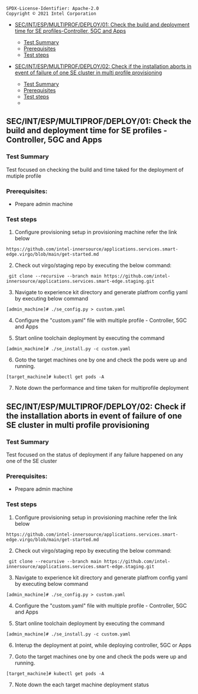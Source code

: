 ```text
SPDX-License-Identifier: Apache-2.0
Copyright © 2021 Intel Corporation
```
- [SEC/INT/ESP/MULTIPROF/DEPLOY/01: Check the build and deployment time for SE profiles-Controller, 5GC and Apps](#secintespmultiprofdeploy01-Check-the-build-and-deployment-time-for-SE-profiles-Controller,-5GC-and-Apps)

   - [Test Summary](#test-summary)
   - [Prerequisites](#prerequisites)
   - [Test steps](#test-steps)

- [SEC/INT/ESP/MULTIPROF/DEPLOY/02: Check if the installation aborts in event of failure of one SE cluster in multi profile provisioning](#secintespmultiprofdeploy02-Check-if-the-installation-aborts-in-event-of-failure-of-one-SE-cluster-in-multi-profile-provisioning)

   - [Test Summary](#test-summary-1)
   - [Prerequisites](#prerequisites-1)
   - [Test steps](#test-steps-1)
   - 
## SEC/INT/ESP/MULTIPROF/DEPLOY/01: Check the build and deployment time for SE profiles - Controller, 5GC and Apps
  
### Test Summary
 
Test focused on checking the build and time taked for the deployment of mutiple profile

### Prerequisites:

- Prepare admin machine

### Test steps

1. Configure provisioning setup in provisioning machine refer the link below

```shell
https://github.com/intel-innersource/applications.services.smart-edge.virgo/blob/main/get-started.md
```

2. Check out virgo/staging repo by executing the below command:

```shell
 git clone --recursive --branch main https://github.com/intel-innersource/applications.services.smart-edge.staging.git
```
3. Navigate to experience kit directory and generate platfrom config yaml by executing below command

```shell
[admin_machine]# ./se_config.py > custom.yaml
```
4. Configure the "custom.yaml" file with multiple profile - Controller, 5GC and Apps

5. Start online toolchain deployment by executing the command

```shell
[admin_machine]# ./se_install.py -c custom.yaml
```
6. Goto the target machines one by one and check the pods were up and running.

 ```shell
 [target_machine]# kubectl get pods -A
 ```
 
 7. Note down the performance and time taken for multiprofile deployment

## SEC/INT/ESP/MULTIPROF/DEPLOY/02: Check if the installation aborts in event of failure of one SE cluster in multi profile provisioning
  
### Test Summary
 
Test focused on the status of deployment if any failure happened on any one of the SE cluster

### Prerequisites:

- Prepare admin machine

### Test steps

1. Configure provisioning setup in provisioning machine refer the link below

```shell
https://github.com/intel-innersource/applications.services.smart-edge.virgo/blob/main/get-started.md
```

2. Check out virgo/staging repo by executing the below command:

```shell
 git clone --recursive --branch main https://github.com/intel-innersource/applications.services.smart-edge.staging.git
```
3. Navigate to experience kit directory and generate platfrom config yaml by executing below command

```shell
[admin_machine]# ./se_config.py > custom.yaml
```
4. Configure the "custom.yaml" file with multiple profile - Controller, 5GC and Apps

5. Start online toolchain deployment by executing the command

```shell
[admin_machine]# ./se_install.py -c custom.yaml
```

6. Interup the deployment at point, while deploying controller, 5GC or Apps

6. Goto the target machines one by one and check the pods were up and running.

 ```shell
 [target_machine]# kubectl get pods -A
 ```
 
 7. Note down the each target machine deployment status

